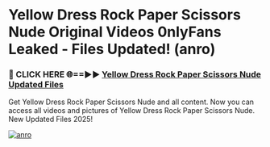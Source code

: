 # Yellow Dress Rock Paper Scissors Nude Original Videos 0nlyFans Leaked - Files Updated! (anro)

<h3>🔴 CLICK HERE 🌐==►► <a href="https://tinyurl.com/5h6xmrr3" rel="nofollow">Yellow Dress Rock Paper Scissors Nude Updated Files</a></h3>

Get Yellow Dress Rock Paper Scissors Nude and all content. Now you can access all videos and pictures of Yellow Dress Rock Paper Scissors Nude. New Updated Files 2025!

[![anro](https://i.imgur.com/KVD873Z.gif)](https://tinyurl.com/5h6xmrr3)
